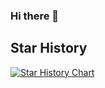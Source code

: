 ### Hi there 👋

<!--
**bparvitte/bparvitte** is a ✨ _special_ ✨ repository because its `README.md` (this file) appears on your GitHub profile.

Here are some ideas to get you started:

- 🔭 I’m currently working on ...
- 🌱 I’m currently learning ...
- 👯 I’m looking to collaborate on ...
- 🤔 I’m looking for help with ...
- 💬 Ask me about ...
- 📫 How to reach me: ...
- 😄 Pronouns: ...
- ⚡ Fun fact: ...
-->


## Star History

[![Star History Chart](https://api.star-history.com/svg?repos=rougier/scientific-visualization-book,rougier/numpy-100,matplotlib/cheatsheets,rougier/from-python-to-numpy,rougier/nano-emacs&type=Date)](https://star-history.com/#rougier/scientific-visualization-book&rougier/numpy-100&matplotlib/cheatsheets&rougier/from-python-to-numpy&rougier/nano-emacs&Date)
